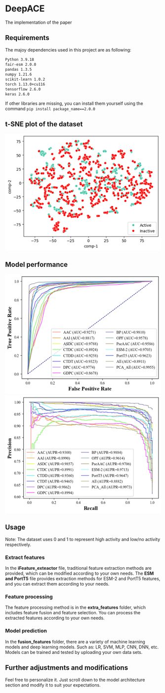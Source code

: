 # DeepACE
The implementation of the paper
## Requirements
The majoy dependencies used in this project are as following:
```
Python 3.9.18
fair-esm 2.0.0
pandas 1.3.5
numpy 1.21.6
scikit-learn 1.0.2
torch 1.13.0+cu116
tensorflow 2.6.0
keras 2.6.0
```
If other libraries are missing, you can install them yourself using the command `pip install package_name==2.0.0`
## t-SNE plot of the dataset
![t-SNE plot](https://github.com/Joker-A7/Pep-CapsuleGAN/blob/main/image/t-SNE.png)
## Model performance
![ROC curve](https://github.com/Joker-A7/Pep-CapsuleGAN/blob/main/image/Pep_ROC_Ind.png)
![PR curve](https://github.com/Joker-A7/Pep-CapsuleGAN/blob/main/image/Pep_PR_Ind.png)
## Usage
Note: The dataset uses 0 and 1 to represent high activity and low/no activity respectively.  
### Extract features
In the __iFeature_exteactor__ file, traditional feature extraction methods are provided, which can be modified according to your own needs. The __ESM and PortT5__ file provides extraction methods for ESM-2 and PortT5 features, and you can extract them according to your needs.
### Feature processing
The feature processing method is in the __extra_features__ folder, which includes feature fusion and feature selection. You can process the extracted features according to your own needs.
### Model prediction
In the __fusion_features__ folder, there are a variety of machine learning models and deep learning models. Such as: LR, SVM, MLP, CNN, DNN, etc. Models can be trained and tested by uploading your own data sets.
## Further adjustments and modifications
Feel free to personalize it. Just scroll down to the model architecture section and modify it to suit your expectations.

